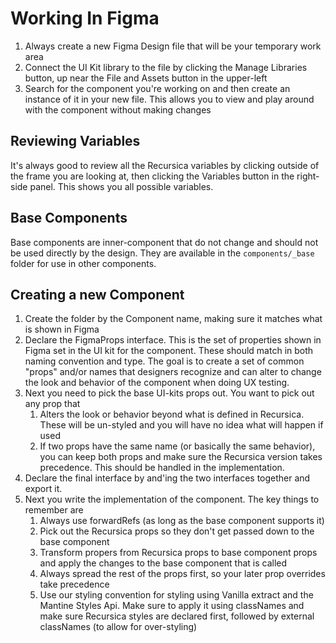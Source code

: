 # Working In Figma

1. Always create a new Figma Design file that will be your temporary work area
2. Connect the UI Kit library to the file by clicking the Manage Libraries button, up near the File and Assets button in the upper-left
3. Search for the component you're working on and then create an instance of it in your new file. This allows you to view and play around with the component without making changes

## Reviewing Variables

It's always good to review all the Recursica variables by clicking outside of the frame you are looking at, then clicking the Variables button in the right-side panel. This shows you all possible variables.

## Base Components

Base components are inner-component that do not change and should not be used directly by the design. They are available in the `components/_base` folder for use in other components.

## Creating a new Component

1. Create the folder by the Component name, making sure it matches what is shown in Figma
2. Declare the FigmaProps interface. This is the set of properties shown in Figma set in the UI kit for the component. These should match in both naming convention and type. The goal is to create a set of common "props" and/or names that designers recognize and can alter to change the look and behavior of the component when doing UX testing.
3. Next you need to pick the base UI-kits props out. You want to pick out any prop that
   1. Alters the look or behavior beyond what is defined in Recursica. These will be un-styled and you will have no idea what will happen if used
   2. If two props have the same name (or basically the same behavior), you can keep both props and make sure the Recursica version takes precedence. This should be handled in the implementation.
4. Declare the final interface by and'ing the two interfaces together and export it.
5. Next you write the implementation of the component. The key things to remember are
   1. Always use forwardRefs (as long as the base component supports it)
   2. Pick out the Recursica props so they don't get passed down to the base component
   3. Transform propers from Recursica props to base component props and apply the changes to the base component that is called
   4. Always spread the rest of the props first, so your later prop overrides take precedence
   5. Use our styling convention for styling using Vanilla extract and the Mantine Styles Api. Make sure to apply it using classNames and make sure Recursica styles are declared first, followed by external classNames (to allow for over-styling)
